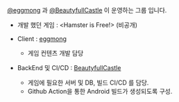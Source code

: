 [@eggmong](https://github.com/eggmong)  과 [@BeautyfullCastle](https://github.com/BeautyfullCastle) 이 운영하는 그룹 입니다.
- 개발 했던 게임 : <Hamster is Free!> (비공개)

- Client : [eggmong](https://github.com/eggmong)
  - 게임 컨텐츠 개발 담당
  
- BackEnd 및 CI/CD : [BeautyfullCastle](https://github.com/BeautyfullCastle)
  - 게임에 필요한 서버 및 DB, 빌드 CI/CD 를 담당.
  - Github Action을 통한 Android 빌드가 생성되도록 구성.
